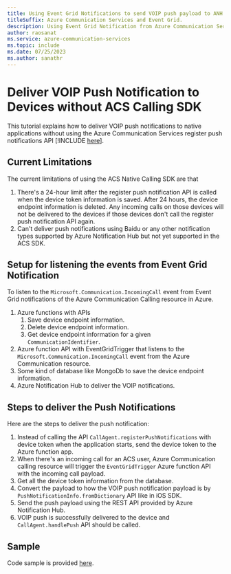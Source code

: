 ```yaml
---
title: Using Event Grid Notifications to send VOIP push payload to ANH.
titleSuffix: Azure Communication Services and Event Grid. 
description: Using Event Grid Notification from Azure Communication Services Native Calling to Incoming VOIP payload to devices via ANH. 
author: raosanat
ms.service: azure-communication-services
ms.topic: include
ms.date: 07/25/2023
ms.author: sanathr
---
```


# Deliver VOIP Push Notification to Devices without ACS Calling SDK

This tutorial explains how to deliver VOIP push notifications to native applications without using the Azure Communication Services register push notifications API [!INCLUDE [here](../how-tos/calling-sdk/push-notifications.md)].

## Current Limitations
The current limitations of using the ACS Native Calling SDK are that 
 1. There's a 24-hour limit after the register push notification API is called when the device token information is saved. After 24 hours, the device endpoint information is deleted. Any incoming calls on those devices will not be delivered to the devices if those devices don't call the register push notification API again.
 2. Can't deliver push notifications using Baidu or any other notification types supported by Azure Notification Hub but not yet supported in the ACS SDK.

## Setup for listening the events from Event Grid Notification
To listen to the `Microsoft.Communication.IncomingCall` event from Event Grid notifications of the Azure Communication Calling resource in Azure.
1. Azure functions with APIs
    1. Save device endpoint information.
    2. Delete device endpoint information.
    3. Get device endpoint information for a given `CommunicationIdentifier`.
2. Azure function API with EventGridTrigger that listens to the `Microsoft.Communication.IncomingCall` event from the Azure Communication resource.
3. Some kind of database like MongoDb to save the device endpoint information.
4. Azure Notification Hub to deliver the VOIP notifications.

## Steps to deliver the Push Notifications
Here are the steps to deliver the push notification:
1. Instead of calling the API `CallAgent.registerPushNotifications` with device token when the application starts, send the device token to the Azure function app.
2. When there's an incoming call for an ACS user, Azure Communication calling resource will trigger the `EventGridTrigger` Azure function API with the incoming call payload.
3. Get all the device token information from the database.
4. Convert the payload to how the VOIP push notification payload is by `PushNotificationInfo.fromDictionary` API like in iOS SDK.
5. Send the push payload using the REST API provided by Azure Notification Hub.
6. VOIP push is successfully delivered to the device and `CallAgent.handlePush` API should be called.

## Sample
Code sample is provided [here](https://github.com/Azure-Samples/communication-services-ios-quickstarts/tree/main/add-calling-push-notifications-event-grid).
